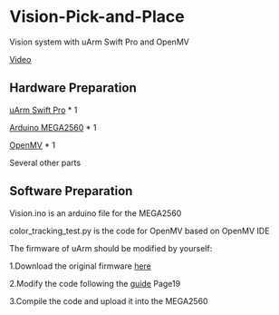 # Vision-Pick-and-Place
Vision system with uArm Swift Pro and OpenMV

[Video](https://www.youtube.com/watch?v=BEpHAaJll_g)

## Hardware  Preparation

[uArm Swift Pro](www.ufactory.cc) * 1

[Arduino MEGA2560](www.arduino.cc) * 1

[OpenMV](www.openmv.io) * 1

Several other parts

## Software Preparation

Vision.ino is an arduino file for the MEGA2560

color_tracking_test.py is the code for OpenMV based on OpenMV IDE

The firmware of uArm should be modified by yourself:

1.Download the original firmware [here](https://github.com/uArm-Developer/SwiftProForArduino)

2.Modify the code following the [guide](http://download.ufactory.cc/docs/en/uArm-Swift-Pro-Quick-Start-Guide-171221.pdf) Page19

3.Compile the code and upload it into the MEGA2560
